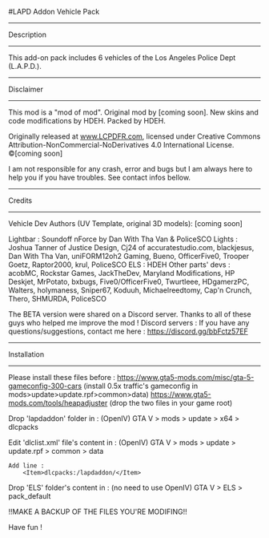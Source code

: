 #LAPD Addon Vehicle Pack
******************************************
Description
******************************************
This add-on pack includes 6 vehicles of the Los Angeles Police Dept (L.A.P.D.).



******************************************
Disclaimer
******************************************

This mod is a "mod of mod". Original mod by [coming soon]. New skins and code modifications by HDEH. 
Packed by HDEH.

Originally released at www.LCPDFR.com, licensed under 
Creative Commons Attribution-NonCommercial-NoDerivatives 4.0 International License.
©[coming soon]


I am not responsible for any crash, error and bugs but I am always here to help you if you have troubles. See contact infos bellow.


******************************************
Credits
******************************************
Vehicle Dev Authors (UV Template, original 3D models):
[coming soon]


Lightbar : Soundoff nForce by Dan With Tha Van & PoliceSCO
Lights : Joshua Tanner of Justice Design, Cj24 of accuratestudio.com, blackjesus, Dan With Tha Van, uniFORM12oh2 Gaming, Bueno, OfficerFive0, Trooper Goetz, Raptor2000, krul, PoliceSCO
ELS : HDEH
Other parts' devs : acobMC, Rockstar Games, JackTheDev, Maryland Modifications, HP Deskjet, MrPotato, bxbugs, Five0/OfficerFive0, Twurtleee, HDgamerzPC, Walters, holymaness, Sniper67, Koduuh, Michaelreedtomy, Cap'n Crunch, Thero, SHMURDA, PoliceSCO


The BETA version were shared on a Discord server. Thanks to all of these guys who helped me improve the mod ! Discord servers : 
If you have any questions/suggestions, contact me here : https://discord.gg/bbFctz57EF



******************************************
Installation
******************************************
Please install these files before : 
https://www.gta5-mods.com/misc/gta-5-gameconfig-300-cars (install 0.5x traffic's gameconfig in mods>update>update.rpf>common>data)
https://www.gta5-mods.com/tools/heapadjuster (drop the two files in your game root)


Drop 'lapdaddon' folder in : (OpenIV)
	GTA V > mods > update > x64 > dlcpacks

Edit 'dlclist.xml' file's content in : (OpenIV)
	GTA V > mods > update > update.rpf > common > data
	
	Add line : 
		<Item>dlcpacks:/lapdaddon/</Item>

Drop 'ELS' folder's content in : (no need to use OpenIV)
	GTA V > ELS > pack_default

!!MAKE A BACKUP OF THE FILES YOU'RE MODIFING!!


Have fun !


